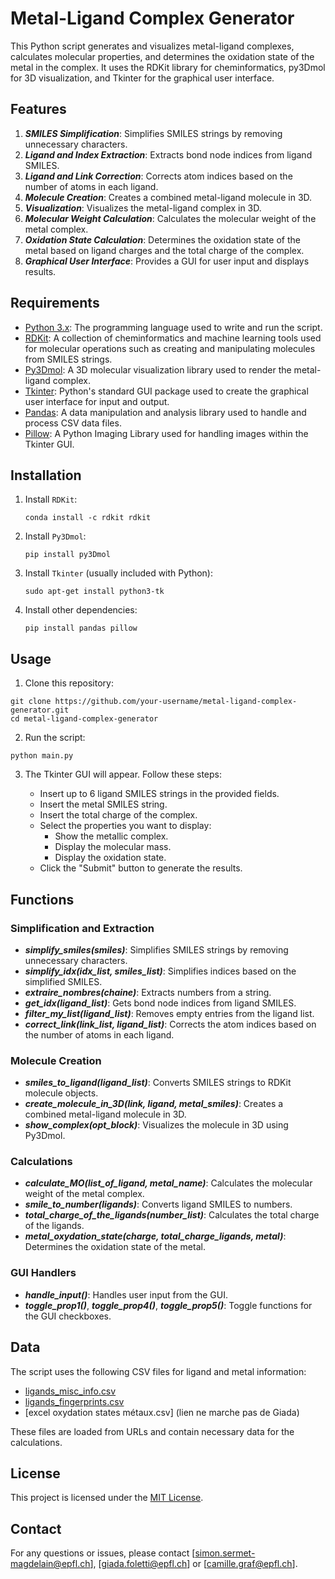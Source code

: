 # Metal-Ligand Complex Generator

This Python script generates and visualizes metal-ligand complexes, calculates molecular properties, and determines the oxidation state of the metal in the complex. It uses the RDKit library for cheminformatics, py3Dmol for 3D visualization, and Tkinter for the graphical user interface.


## Features

1. ***SMILES Simplification***: Simplifies SMILES strings by removing unnecessary characters.
2. ***Ligand and Index Extraction***: Extracts bond node indices from ligand SMILES.
3. ***Ligand and Link Correction***: Corrects atom indices based on the number of atoms in each ligand.
4. ***Molecule Creation***: Creates a combined metal-ligand molecule in 3D.
5. ***Visualization***: Visualizes the metal-ligand complex in 3D.
6. ***Molecular Weight Calculation***: Calculates the molecular weight of the metal complex.
7. ***Oxidation State Calculation***: Determines the oxidation state of the metal based on ligand charges and the total charge of the complex.
8. ***Graphical User Interface***: Provides a GUI for user input and displays results.

## Requirements

- [Python 3.x](https://www.python.org/): The programming language used to write and run the script.
- [RDKit](https://github.com/rdkit/rdkit): A collection of cheminformatics and machine learning tools used for molecular operations such as creating and manipulating molecules from SMILES strings.
- [Py3Dmol](https://github.com/3dmol/3Dmol.js): A 3D molecular visualization library used to render the metal-ligand complex.
- [Tkinter](https://wiki.python.org/moin/TkInter): Python's standard GUI package used to create the graphical user interface for input and output.
- [Pandas](https://github.com/pandas-dev/pandas): A data manipulation and analysis library used to handle and process CSV data files.
- [Pillow](https://github.com/python-pillow/Pillow): A Python Imaging Library used for handling images within the Tkinter GUI.



## Installation

1. Install `RDKit`:
   ```
   conda install -c rdkit rdkit
   ```
2. Install `Py3Dmol`:
   ```
   pip install py3Dmol
   ```
3. Install `Tkinter` (usually included with Python):
   ```
   sudo apt-get install python3-tk
   ```
4. Install other dependencies:
   ```
   pip install pandas pillow
   ```


## Usage

1. Clone this repository:
```
git clone https://github.com/your-username/metal-ligand-complex-generator.git
cd metal-ligand-complex-generator
```
2. Run the script:
```
python main.py
```

3. The Tkinter GUI will appear. Follow these steps:

   - Insert up to 6 ligand SMILES strings in the provided fields.
   - Insert the metal SMILES string.
   - Insert the total charge of the complex.
   - Select the properties you want to display:
      - Show the metallic complex.
      - Display the molecular mass.
      - Display the oxidation state.
   - Click the "Submit" button to generate the results.



## Functions

### Simplification and Extraction

- ***simplify_smiles(smiles)***: Simplifies SMILES strings by removing unnecessary characters.
- ***simplify_idx(idx_list, smiles_list)***: Simplifies indices based on the simplified SMILES.
- ***extraire_nombres(chaine)***: Extracts numbers from a string.
- ***get_idx(ligand_list)***: Gets bond node indices from ligand SMILES.
- ***filter_my_list(ligand_list)***: Removes empty entries from the ligand list.
- ***correct_link(link_list, ligand_list)***: Corrects the atom indices based on the number of atoms in each ligand.

### Molecule Creation

- ***smiles_to_ligand(ligand_list)***: Converts SMILES strings to RDKit molecule objects.
- ***create_molecule_in_3D(link, ligand, metal_smiles)***: Creates a combined metal-ligand molecule in 3D.
- ***show_complex(opt_block)***: Visualizes the molecule in 3D using Py3Dmol.

### Calculations

- ***calculate_MO(list_of_ligand, metal_name)***: Calculates the molecular weight of the metal complex.
- ***smile_to_number(ligands)***: Converts ligand SMILES to numbers.
- ***total_charge_of_the_ligands(number_list)***: Calculates the total charge of the ligands.
- ***metal_oxydation_state(charge, total_charge_ligands, metal)***: Determines the oxidation state of the metal.

### GUI Handlers

- ***handle_input()***: Handles user input from the GUI.
- ***toggle_prop1()***, ***toggle_prop4()***, ***toggle_prop5()***: Toggle functions for the GUI checkboxes.


## Data

The script uses the following CSV files for ligand and metal information:
   - [ligands_misc_info.csv](https://raw.githubusercontent.com/hkneiding/tmQMg-L/main/ligands_misc_info.csv)
   - [ligands_fingerprints.csv](https://raw.githubusercontent.com/hkneiding/tmQMg-L/main/ligands_fingerprints.csv)
   - [excel oxydation states métaux.csv] (lien ne marche pas de Giada) 
     
These files are loaded from URLs and contain necessary data for the calculations.


## License

This project is licensed under the [MIT License](LICENSE).


## Contact

For any questions or issues, please contact [simon.sermet-magdelain@epfl.ch], [giada.foletti@epfl.ch] or [camille.graf@epfl.ch]. 


